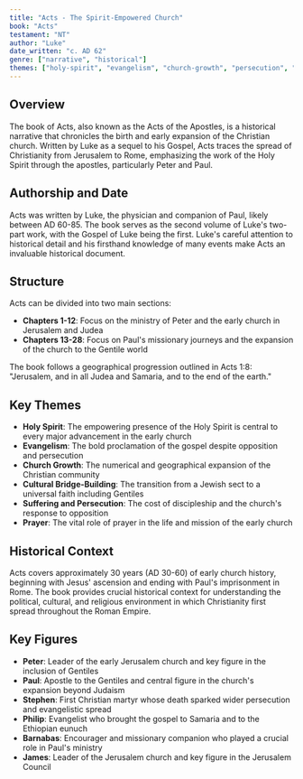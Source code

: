 ```yaml
---
title: "Acts - The Spirit-Empowered Church"
book: "Acts"
testament: "NT"
author: "Luke"
date_written: "c. AD 62"
genre: ["narrative", "historical"]
themes: ["holy-spirit", "evangelism", "church-growth", "persecution", "mission"]
---
```


## Overview
The book of Acts, also known as the Acts of the Apostles, is a historical narrative that chronicles the birth and early expansion of the Christian church. Written by Luke as a sequel to his Gospel, Acts traces the spread of Christianity from Jerusalem to Rome, emphasizing the work of the Holy Spirit through the apostles, particularly Peter and Paul.

## Authorship and Date
Acts was written by Luke, the physician and companion of Paul, likely between AD 60-85. The book serves as the second volume of Luke's two-part work, with the Gospel of Luke being the first. Luke's careful attention to historical detail and his firsthand knowledge of many events make Acts an invaluable historical document.

## Structure
Acts can be divided into two main sections:
- **Chapters 1-12**: Focus on the ministry of Peter and the early church in Jerusalem and Judea
- **Chapters 13-28**: Focus on Paul's missionary journeys and the expansion of the church to the Gentile world

The book follows a geographical progression outlined in Acts 1:8: "Jerusalem, and in all Judea and Samaria, and to the end of the earth."

## Key Themes
- **Holy Spirit**: The empowering presence of the Holy Spirit is central to every major advancement in the early church
- **Evangelism**: The bold proclamation of the gospel despite opposition and persecution
- **Church Growth**: The numerical and geographical expansion of the Christian community
- **Cultural Bridge-Building**: The transition from a Jewish sect to a universal faith including Gentiles
- **Suffering and Persecution**: The cost of discipleship and the church's response to opposition
- **Prayer**: The vital role of prayer in the life and mission of the early church

## Historical Context
Acts covers approximately 30 years (AD 30-60) of early church history, beginning with Jesus' ascension and ending with Paul's imprisonment in Rome. The book provides crucial historical context for understanding the political, cultural, and religious environment in which Christianity first spread throughout the Roman Empire.

## Key Figures
- **Peter**: Leader of the early Jerusalem church and key figure in the inclusion of Gentiles
- **Paul**: Apostle to the Gentiles and central figure in the church's expansion beyond Judaism
- **Stephen**: First Christian martyr whose death sparked wider persecution and evangelistic spread
- **Philip**: Evangelist who brought the gospel to Samaria and to the Ethiopian eunuch
- **Barnabas**: Encourager and missionary companion who played a crucial role in Paul's ministry
- **James**: Leader of the Jerusalem church and key figure in the Jerusalem Council